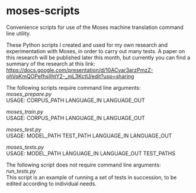 # moses-scripts
Convenience scripts for use of the Moses machine translation command line utility.

These Python scripts I created and used for my own research and experimentation with Moses, in order to carry out many tests.
A paper on this research will be published later this month, but currently you can find a summary of the research at this link: https://docs.google.com/presentation/d/10ACvar3arzPmzZ-ohVqKmQOPefhsIIhtY2-_mL3KctU/edit?usp=sharing

The following scripts require command line arguments:  
*moses_prepare.py*  
USAGE: CORPUS_PATH LANGUAGE_IN LANGUAGE_OUT

*moses_train.py*  
USAGE: CORPUS_PATH LANGUAGE_IN LANGUAGE_OUT

*moses_test.py*  
USAGE: MODEL_PATH TEST_PATH LANGUAGE_IN LANGUAGE_OUT

*moses_tests.py*  
USAGE: MODEL_PATH LANGUAGE_IN LANGUAGE_OUT TEST_PATHS

The following script does not require command line arguments:  
*run_tests.py*  
This script is an example of running a set of tests in succession, to be edited according to individual needs.
